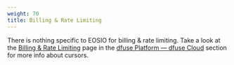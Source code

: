 ```yaml
---
weight: 70
title: Billing & Rate Limiting
---
```


There is nothing specific to EOSIO for billing & rate limiting. Take a look at the [Billing & Rate Limiting](/platform/dfuse-cloud/billing-and-rate-limiting/)
page in the [dfuse Platform &mdash; dfuse Cloud](/platform/dfuse-cloud/) section for more info about cursors.
